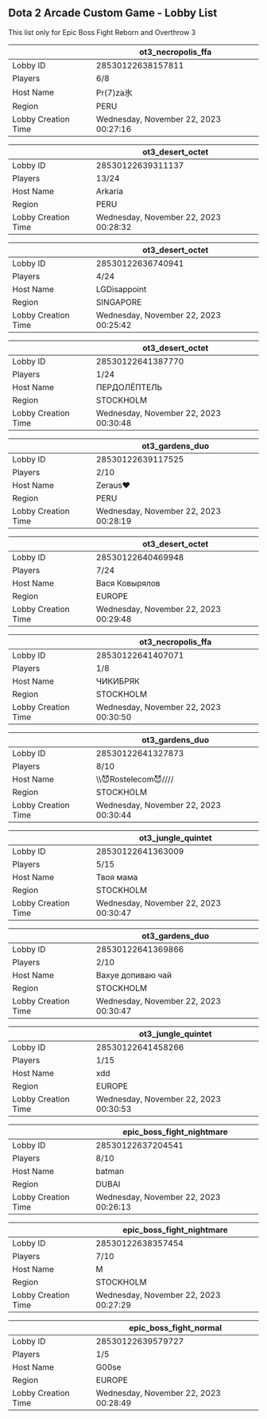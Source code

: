 ## Dota 2 Arcade Custom Game - Lobby List

This list only for Epic Boss Fight Reborn and Overthrow 3

|  | ot3_necropolis_ffa |
| ------ | ------ |
| Lobby ID | 28530122638157811 |
| Players | 6/8 |
| Host Name | Pr(7)za氷 |
| Region | PERU |
| Lobby Creation Time | Wednesday, November 22, 2023 00:27:16 |


|  | ot3_desert_octet |
| ------ | ------ |
| Lobby ID | 28530122639311137 |
| Players | 13/24 |
| Host Name | Arkaria |
| Region | PERU |
| Lobby Creation Time | Wednesday, November 22, 2023 00:28:32 |


|  | ot3_desert_octet |
| ------ | ------ |
| Lobby ID | 28530122636740941 |
| Players | 4/24 |
| Host Name | LGDisappoint |
| Region | SINGAPORE |
| Lobby Creation Time | Wednesday, November 22, 2023 00:25:42 |


|  | ot3_desert_octet |
| ------ | ------ |
| Lobby ID | 28530122641387770 |
| Players | 1/24 |
| Host Name | ПЕРДОЛЁПТЕЛЬ |
| Region | STOCKHOLM |
| Lobby Creation Time | Wednesday, November 22, 2023 00:30:48 |


|  | ot3_gardens_duo |
| ------ | ------ |
| Lobby ID | 28530122639117525 |
| Players | 2/10 |
| Host Name | Zeraus♥ |
| Region | PERU |
| Lobby Creation Time | Wednesday, November 22, 2023 00:28:19 |


|  | ot3_desert_octet |
| ------ | ------ |
| Lobby ID | 28530122640469948 |
| Players | 7/24 |
| Host Name | Вася Ковырялов |
| Region | EUROPE |
| Lobby Creation Time | Wednesday, November 22, 2023 00:29:48 |


|  | ot3_necropolis_ffa |
| ------ | ------ |
| Lobby ID | 28530122641407071 |
| Players | 1/8 |
| Host Name | ЧИКИБРЯК |
| Region | STOCKHOLM |
| Lobby Creation Time | Wednesday, November 22, 2023 00:30:50 |


|  | ot3_gardens_duo |
| ------ | ------ |
| Lobby ID | 28530122641327873 |
| Players | 8/10 |
| Host Name | \\\😈Rostelecom😈//// |
| Region | STOCKHOLM |
| Lobby Creation Time | Wednesday, November 22, 2023 00:30:44 |


|  | ot3_jungle_quintet |
| ------ | ------ |
| Lobby ID | 28530122641363009 |
| Players | 5/15 |
| Host Name | Твоя мама |
| Region | STOCKHOLM |
| Lobby Creation Time | Wednesday, November 22, 2023 00:30:47 |


|  | ot3_gardens_duo |
| ------ | ------ |
| Lobby ID | 28530122641369866 |
| Players | 2/10 |
| Host Name | Вахуе допиваю чай |
| Region | STOCKHOLM |
| Lobby Creation Time | Wednesday, November 22, 2023 00:30:47 |


|  | ot3_jungle_quintet |
| ------ | ------ |
| Lobby ID | 28530122641458266 |
| Players | 1/15 |
| Host Name | xdd |
| Region | EUROPE |
| Lobby Creation Time | Wednesday, November 22, 2023 00:30:53 |


|  | epic_boss_fight_nightmare |
| ------ | ------ |
| Lobby ID | 28530122637204541 |
| Players | 8/10 |
| Host Name | batman |
| Region | DUBAI |
| Lobby Creation Time | Wednesday, November 22, 2023 00:26:13 |


|  | epic_boss_fight_nightmare |
| ------ | ------ |
| Lobby ID | 28530122638357454 |
| Players | 7/10 |
| Host Name | М |
| Region | STOCKHOLM |
| Lobby Creation Time | Wednesday, November 22, 2023 00:27:29 |


|  | epic_boss_fight_normal |
| ------ | ------ |
| Lobby ID | 28530122639579727 |
| Players | 1/5 |
| Host Name | G00se |
| Region | EUROPE |
| Lobby Creation Time | Wednesday, November 22, 2023 00:28:49 |



